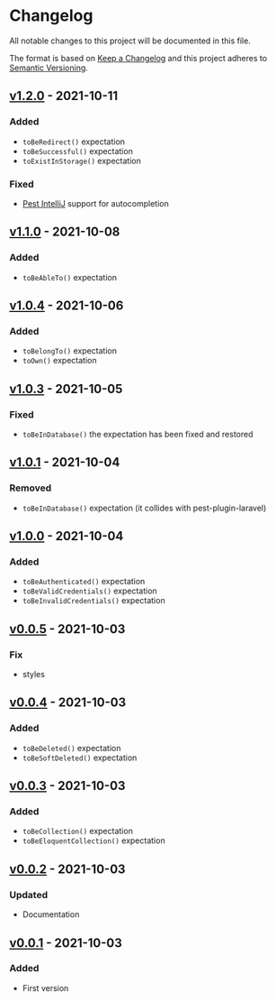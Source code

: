 # Changelog
All notable changes to this project will be documented in this file.

The format is based on [Keep a Changelog](http://keepachangelog.com/)
and this project adheres to [Semantic Versioning](http://semver.org/).


## [v1.2.0](https://github.com/pestphp/defstudio-plugin-laravel-expectations/compare/v1.1.0...v1.1.0) - 2021-10-11
### Added
- `toBeRedirect()` expectation
- `toBeSuccessful()` expectation
- `toExistInStorage()` expectation

### Fixed
- [Pest IntelliJ](https://github.com/pestphp/pest-intellij) support for autocompletion

## [v1.1.0](https://github.com/pestphp/defstudio-plugin-laravel-expectations/compare/v1.0.4...v1.1.0) - 2021-10-08
### Added
- `toBeAbleTo()` expectation

## [v1.0.4](https://github.com/pestphp/defstudio-plugin-laravel-expectations/compare/v1.0.3...v1.0.4) - 2021-10-06
### Added
- `toBelongTo()` expectation
- `toOwn()` expectation

## [v1.0.3](https://github.com/pestphp/defstudio-plugin-laravel-expectations/compare/v1.0.1...v1.0.3) - 2021-10-05
### Fixed
- `toBeInDatabase()` the expectation has been fixed and restored


## [v1.0.1](https://github.com/pestphp/defstudio-plugin-laravel-expectations/compare/v1.0.0...v1.0.1) - 2021-10-04
### Removed
- `toBeInDatabase()` expectation (it collides with pest-plugin-laravel)

## [v1.0.0](https://github.com/pestphp/defstudio-plugin-laravel-expectations/compare/v0.0.5...v1.0.0) - 2021-10-04
### Added
- `toBeAuthenticated()` expectation
- `toBeValidCredentials()` expectation
- `toBeInvalidCredentials()` expectation

## [v0.0.5](https://github.com/pestphp/defstudio-plugin-laravel-expectations/compare/v0.0.4...v0.0.5) - 2021-10-03
### Fix
- styles

## [v0.0.4](https://github.com/pestphp/defstudio-plugin-laravel-expectations/compare/v0.0.3...v0.0.4) - 2021-10-03
### Added
- `toBeDeleted()` expectation
- `toBeSoftDeleted()` expectation

## [v0.0.3](https://github.com/pestphp/defstudio-plugin-laravel-expectations/compare/v0.0.2...v0.0.3) - 2021-10-03
### Added
- `toBeCollection()` expectation
- `toBeEloquentCollection()` expectation

## [v0.0.2](https://github.com/pestphp/defstudio-plugin-laravel-expectations/compare/v0.0.1...v0.0.2) - 2021-10-03
### Updated
- Documentation

## [v0.0.1](https://github.com/def-studio/pest-plugin-laravel-expectations/tree/v0.0.1) - 2021-10-03
### Added
- First version
